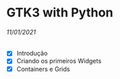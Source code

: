 # GTK3 with Python

###### 11/01/2021

- [x] Introdução
- [x] Criando os primeiros Widgets
- [x] Containers e Grids